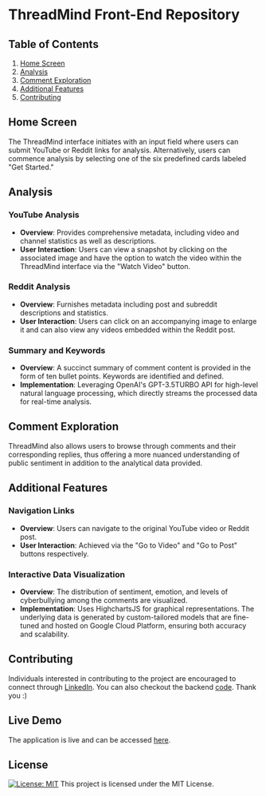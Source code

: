 # ThreadMind Front-End Repository

## Table of Contents
1. [Home Screen](#home-screen)
2. [Analysis](#analysis)
3. [Comment Exploration](#comment-exploration)
4. [Additional Features](#additional-features)
5. [Contributing](#contributing)

## Home Screen
The ThreadMind interface initiates with an input field where users can submit YouTube or Reddit links for analysis. Alternatively, users can commence analysis by selecting one of the six predefined cards labeled "Get Started."

## Analysis

### YouTube Analysis
- **Overview**: Provides comprehensive metadata, including video and channel statistics as well as descriptions.
- **User Interaction**: Users can view a snapshot by clicking on the associated image and have the option to watch the video within the ThreadMind interface via the "Watch Video" button.

### Reddit Analysis
- **Overview**: Furnishes metadata including post and subreddit descriptions and statistics.
- **User Interaction**: Users can click on an accompanying image to enlarge it and can also view any videos embedded within the Reddit post.

### Summary and Keywords
- **Overview**: A succinct summary of comment content is provided in the form of ten bullet points. Keywords are identified and defined.
- **Implementation**: Leveraging OpenAI's GPT-3.5TURBO API for high-level natural language processing, which directly streams the processed data for real-time analysis.

## Comment Exploration
ThreadMind also allows users to browse through comments and their corresponding replies, thus offering a more nuanced understanding of public sentiment in addition to the analytical data provided.

## Additional Features

### Navigation Links
- **Overview**: Users can navigate to the original YouTube video or Reddit post.
- **User Interaction**: Achieved via the "Go to Video" and "Go to Post" buttons respectively.

### Interactive Data Visualization
- **Overview**: The distribution of sentiment, emotion, and levels of cyberbullying among the comments are visualized.
- **Implementation**: Uses HighchartsJS for graphical representations. The underlying data is generated by custom-tailored models that are fine-tuned and hosted on Google Cloud Platform, ensuring both accuracy and scalability.
  
## Contributing
Individuals interested in contributing to the project are encouraged to connect through [LinkedIn](https://www.linkedin.com/in/farneet-singh-6b155b208/). You can also checkout the backend [code](https://github.com/farneet24/ThreadMind-Backend). Thank you :)

## Live Demo
The application is live and can be accessed [here](https://thread-mind.vercel.app/).

## License
[![License: MIT](https://img.shields.io/badge/License-MIT-yellow.svg)](https://opensource.org/licenses/MIT)
This project is licensed under the MIT License.
